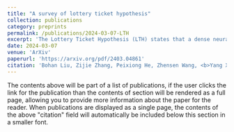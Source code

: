 ```yaml
---
title: "A survey of lottery ticket hypothesis"
collection: publications
category: preprints
permalink: /publications/2024-03-07-LTH
excerpt: 'The Lottery Ticket Hypothesis (LTH) states that a dense neural network model contains a highly sparse subnetwork (i.e., winning tickets) that can achieve even better performance than the original model when trained in isolation. While LTH has been proved both empirically and theoretically in many works, there still are some open issues, such as efficiency and scalability, to be addressed. Also, the lack of open-source frameworks and consensual experimental setting poses a challenge to future research on LTH. We, for the first time, examine previous research and studies on LTH from different perspectives. We also discuss issues in existing works and list potential directions for further exploration. This survey aims to provide an in-depth look at the state of LTH and develop a duly maintained platform to conduct experiments and compare with the most updated baselines.'
date: 2024-03-07
venue: 'ArXiv'
paperurl: 'https://arxiv.org/pdf/2403.04861'
citation: 'Bohan Liu, Zijie Zhang, Peixiong He, Zhensen Wang, <b>Yang Xiao</b>, Ruimeng Ye, Yang Zhou, Wei-Shinn Ku, Bo Hui. &quot;A survey of lottery ticket hypothesis.&quot; <i>ArXiv:2403.04861</i>(2024).'
---
```


The contents above will be part of a list of publications, if the user clicks the link for the publication than the contents of section will be rendered as a full page, allowing you to provide more information about the paper for the reader. When publications are displayed as a single page, the contents of the above "citation" field will automatically be included below this section in a smaller font.